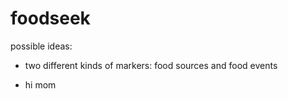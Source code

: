 # foodseek

possible ideas:
- two different kinds of markers: food sources and food events

- hi mom
